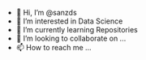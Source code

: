 - 👋 Hi, I’m @sanzds
- 👀 I’m interested in Data Science
- 🌱 I’m currently learning Repositories
- 💞️ I’m looking to collaborate on ...
- 📫 How to reach me ...

<!---
sanzds/sanzds is a ✨ special ✨ repository because its `README.md` (this file) appears on your GitHub profile.
You can click the Preview link to take a look at your changes.
--->
